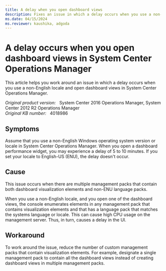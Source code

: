 ```yaml
---
title: A delay when you open dashboard views
description: Fixes an issue in which a delay occurs when you use a non-English locale and open dashboard views in System Center Operations Manager.
ms.date: 04/15/2024
ms.reviewer: kaushika, adgoda
---
```

# A delay occurs when you open dashboard views in System Center Operations Manager

This article helps you work around an issue in which a delay occurs when you use a non-English locale and open dashboard views in System Center Operations Manager.

_Original product version:_ &nbsp; System Center 2016 Operations Manager, System Center 2012 R2 Operations Manager  
_Original KB number:_ &nbsp; 4018986

## Symptoms

Assume that you use a non-English Windows operating system version or locale in System Center Operations Manager. When you open a dashboard performance widget, you may experience a delay of 5 to 10 minutes. If you set your locale to English-US (ENU), the delay doesn't occur.

## Cause

This issue occurs when there are multiple management packs that contain both dashboard visualization elements and non-ENU language packs.

When you use a non-English locale, and you open one of the dashboard views, the console enumerates elements in any management pack that contains visualization elements and that has a language pack that matches the systems language or locale. This can cause high CPU usage on the management server. Thus, in turn, causes a delay in the UI.

## Workaround

To work around the issue, reduce the number of custom management packs that contain visualization elements. For example, designate a single management pack to contain all the dashboard views instead of creating dashboard views in multiple management packs.
